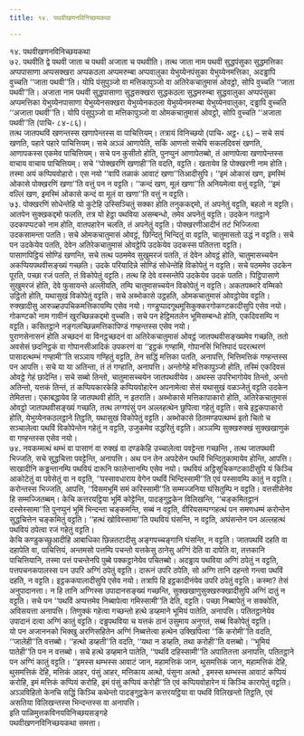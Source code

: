 ```yaml
---
title: १४. पथवीखणनविनिच्छयकथा

---
```

१४. पथवीखणनविनिच्छयकथा  
७२. पथवीति द्वे पथवी जाता च पथवी अजाता च पथवीति। तत्थ जाता नाम पथवी सुद्धपंसुका सुद्धमत्तिका अप्पपासाणा अप्पसक्खरा अप्पकठला अप्पमरुम्बा अप्पवालुका येभुय्येनपंसुका येभुय्येनमत्तिका, अदड्ढापि वुच्चति ‘‘जाता पथवी’’ति। योपि पंसुपुञ्जो वा मत्तिकापुञ्जो वा अतिरेकचातुमासं ओवट्ठो, सोपि वुच्चति ‘‘जाता पथवी’’ति। अजाता नाम पथवी सुद्धपासाणा सुद्धसक्खरा सुद्धकठला सुद्धमरुम्बा सुद्धवालुका अप्पपंसुका अप्पमत्तिका येभुय्येनपासाणा येभुय्येनसक्खरा येभुय्येनकठला येभुय्येनमरुम्बा येभुय्येनवालुका, दड्ढापि वुच्चति ‘‘अजाता पथवी’’ति। योपि पंसुपुञ्जो वा मत्तिकापुञ्जो वा ओमकचातुमासं ओवट्ठो, सोपि वुच्चति ‘‘अजाता पथवी’’ति (पाचि॰ ८४-८६)।  
तत्थ जातपथविं खणन्तस्स खणापेन्तस्स वा पाचित्तियम्। तत्रायं विनिच्छयो (पाचि॰ अट्ठ॰ ८६) – सचे सयं खणति, पहारे पहारे पाचित्तियम्। सचे अञ्ञं आणापेति, सकिं आणत्तो सचेपि सकलदिवसं खणति, आणापकस्स एकमेव पाचित्तियम्। सचे पन कुसीतो होति, पुनप्पुनं आणापेतब्बो, तं आणापेत्वा खणापेन्तस्स वाचाय वाचाय पाचित्तियम्। सचे ‘‘पोक्खरणिं खणाही’’ति वदति, वट्टति। खतायेव हि पोक्खरणी नाम होति। तस्मा अयं कप्पियवोहारो। एस नयो ‘‘वापिं तळाकं आवाटं खणा’’तिआदीसुपि। ‘‘इमं ओकासं खण, इमस्मिं ओकासे पोक्खरणिं खणा’’ति वत्तुं पन न वट्टति। ‘‘कन्दं खण, मूलं खणा’’ति अनियमेत्वा वत्तुं वट्टति, ‘‘इमं वल्लिं खण, इमस्मिं ओकासे कन्दं वा मूलं वा खणा’’ति वत्तुं न वट्टति।  
७३. पोक्खरणिं सोधेन्तेहि यो कुटेहि उस्सिञ्चितुं सक्का होति तनुककद्दमो, तं अपनेतुं वट्टति, बहलो न वट्टति। आतपेन सुक्खकद्दमो फलति, तत्र यो हेट्ठा पथविया असम्बन्धो, तमेव अपनेतुं वट्टति। उदकेन गतट्ठाने उदकपप्पटको नाम होति, वातपहारेन चलति, तं अपनेतुं वट्टति। पोक्खरणीआदीनं तटं भिज्जित्वा उदकसामन्ता पतति। सचे ओमकचातुमासं ओवट्ठं, छिन्दितुं भिन्दितुं वा वट्टति, चातुमासतो उद्धं न वट्टति। सचे पन उदकेयेव पतति, देवेन अतिरेकचातुमासं ओवट्ठेपि उदकेयेव उदकस्स पतितत्ता वट्टति।  
पासाणपिट्ठियं सोण्डिं खणन्ति, सचे तत्थ पठममेव सुखुमरजं पतति, तं देवेन ओवट्ठं होति, चातुमासच्चयेन अकप्पियपथवीसङ्ख्यं गच्छति। उदके परियादिन्ने सोण्डिं सोधेन्तेहि विकोपेतुं न वट्टति। सचे पठममेव उदकेन पूरति, पच्छा रजं पतति, तं विकोपेतुं वट्टति। तत्थ हि देवे वस्सन्तेपि उदकेयेव उदकं पतति। पिट्ठिपासाणे सुखुमरजं होति, देवे फुसायन्ते अल्लीयति, तम्पि चातुमासच्चयेन विकोपेतुं न वट्टति। अकतपब्भारे वम्मिको उट्ठितो होति, यथासुखं विकोपेतुं वट्टति। सचे अब्भोकासे उट्ठहति, ओमकचातुमासं ओवट्ठोयेव वट्टति। रुक्खादीसु आरुळ्हउपचिकमत्तिकायम्पि एसेव नयो। गण्डुप्पादगूथमूसिकुक्करगोकण्टकादीसुपि एसेव नयो। गोकण्टको नाम गावीनं खुरच्छिन्नकद्दमो वुच्चति। सचे पन हेट्ठिमतलेन भूमिसम्बन्धो होति, एकदिवसम्पि न वट्टति। कसितट्ठाने नङ्गलच्छिन्नमत्तिकापिण्डं गण्हन्तस्स एसेव नयो।  
पुराणसेनासनं होति अच्छदनं वा विनट्ठच्छदनं वा अतिरेकचातुमासं ओवट्ठं जातपथवीसङ्ख्यमेव गच्छति, ततो अवसेसं छदनिट्ठकं वा गोपानसीआदिकं उपकरणं वा ‘‘इट्ठकं गण्हामि, गोपानसिं भित्तिपादं पदरत्थरणं पासादत्थम्भं गण्हामी’’ति सञ्ञाय गण्हितुं वट्टति, तेन सद्धिं मत्तिका पतति, अनापत्ति, भित्तिमत्तिकं गण्हन्तस्स पन आपत्ति। सचे या या अतिन्ता, तं तं गण्हाति, अनापत्ति। अन्तोगेहे मत्तिकापुञ्जो होति, तस्मिं एकदिवसं ओवट्ठे गेहं छादेन्ति। सचे सब्बो तिन्तो, चातुमासच्चयेन जातपथवीयेव। अथस्स उपरिभागोयेव तिन्तो, अन्तो अतिन्तो, यत्तकं तिन्तं, तं कप्पियकारकेहि कप्पियवोहारेन अपनामेत्वा सेसं यथासुखं वळञ्जेतुं वट्टति उदकेन तेमितत्ता। एकाबद्धायेव हि जातपथवी होति, न इतराति। अब्भोकासे मत्तिकापाकारो होति, अतिरेकचातुमासं ओवट्ठो जातपथवीसङ्ख्यं गच्छति, तत्थ लग्गपंसुं पन अल्लहत्थेन छुपित्वा गहेतुं वट्टति। सचे इट्ठकपाकारो होति, येभुय्येनकठलट्ठाने तिट्ठति, यथासुखं विकोपेतुं वट्टति। अब्भोकासे ठितमण्डपत्थम्भं इतो चितो च सञ्चालेत्वा पथविं विकोपेन्तेन गहेतुं न वट्टति, उजुकमेव उद्धरितुं वट्टति। अञ्ञम्पि सुक्खरुक्खं सुक्खखाणुकं वा गण्हन्तस्स एसेव नयो।  
७४. नवकम्मत्थं थम्भं वा पासाणं वा रुक्खं वा दण्डकेहि उच्चालेत्वा पवट्टेन्ता गच्छन्ति , तत्थ जातपथवी भिज्जति, सचे सुद्धचित्ता पवट्टेन्ति, अनापत्ति। अथ पन तेन अपदेसेन पथविं भिन्दितुकामायेव होन्ति, आपत्ति। साखादीनि कड्ढन्तानम्पि पथवियं दारूनि फालेन्तानम्पि एसेव नयो। पथवियं अट्ठिसूचिकण्टकादीसुपि यं किञ्चि आकोटेतुं वा पवेसेतुं वा न वट्टति, ‘‘पस्सावधाराय वेगेन पथविं भिन्दिस्सामी’’ति एवं पस्सावम्पि कातुं न वट्टति। करोन्तस्स भिज्जति, आपत्ति, ‘‘विसमभूमिं समं करिस्सामी’’ति सम्मज्जनिया घंसितुम्पि न वट्टति। वत्तसीसेनेव हि सम्मज्जितब्बम्। केचि कत्तरयट्ठिया भूमिं कोट्टेन्ति, पादङ्गुट्ठकेन विलिखन्ति, ‘‘चङ्कमितट्ठानं दस्सेस्सामा’’ति पुनप्पुनं भूमिं भिन्दन्ता चङ्कमन्ति, सब्बं न वट्टति, वीरियसम्पग्गहत्थं पन समणधम्मं करोन्तेन सुद्धचित्तेन चङ्कमितुं वट्टति। ‘‘हत्थं खोविस्सामा’’ति पथवियं घंसन्ति, न वट्टति, अघंसन्तेन पन अल्लहत्थं पथवियं ठपेत्वा रजं गहेतुं वट्टति।  
केचि कण्डुकच्छुआदीहि आबाधिका छिन्नतटादीसु अङ्गपच्चङ्गानि घंसन्ति, न वट्टति। जातपथविं दहति वा दहापेति वा, पाचित्तियं, अन्तमसो पत्तम्पि पचन्तो यत्तकेसु ठानेसु अग्गिं देति वा दापेति वा, तत्तकानि पाचित्तियानि, तस्मा पत्तं पचन्तेनपि पुब्बे पक्कट्ठानेयेव पचितब्बो। अदड्ढाय पथविया अग्गिं ठपेतुं न वट्टति, पत्तपचनकपालस्स पन उपरि अग्गिं ठपेतुं वट्टति। दारूनं उपरि ठपेति, सो अग्गि तानि दहन्तो गन्त्वा पथविं दहति, न वट्टति। इट्ठककपालादीसुपि एसेव नयो। तत्रापि हि इट्ठकादीनंयेव उपरि ठपेतुं वट्टति। कस्मा? तेसं अनुपादानत्ता। न हि तानि अग्गिस्स उपादानसङ्ख्यं गच्छन्ति, सुक्खखाणुसुक्खरुक्खादीसुपि अग्गिं दातुं न वट्टति। सचे पन ‘‘पथविं अप्पत्तमेव निब्बापेत्वा गमिस्सामी’’ति देति, वट्टति। पच्छा निब्बापेतुं न सक्कोति, अविसयत्ता अनापत्ति। तिणुक्कं गहेत्वा गच्छन्तो हत्थे डय्हमाने भूमियं पातेति, अनापत्ति। पतितट्ठानेयेव उपादानं दत्वा अग्गिं कातुं वट्टति। दड्ढपथविया च यत्तकं ठानं उसुमाय अनुगतं, सब्बं विकोपेतुं वट्टति।  
यो पन अजाननको भिक्खु अरणिसहितेन अग्गिं निब्बत्तेत्वा हत्थेन उक्खिपित्वा ‘‘किं करोमी’’ति वदति, ‘‘जालेही’’ति वत्तब्बो। ‘‘हत्थो डय्हती’’ति वदति, ‘‘यथा न डय्हति, तथा करोही’’ति वत्तब्बो। ‘‘भूमियं पातेही’’ति पन न वत्तब्बो। सचे हत्थे डय्हमाने पातेति, ‘‘पथविं दहिस्सामी’’ति अपातितत्ता अनापत्ति, पतितट्ठाने पन अग्गिं कातुं वट्टति। ‘‘इमस्स थम्भस्स आवाटं जान, महामत्तिकं जान, थुसमत्तिकं जान, महामत्तिकं देहि, थुसमत्तिकं देहि, मत्तिकं आहर, पंसुं आहर, मत्तिकाय अत्थो, पंसुना अत्थो , इमस्स थम्भस्स आवाटं कप्पियं करोहि, इमं मत्तिकं कप्पियं करोहि, इमं पंसुं कप्पियं करोही’’ति एवं कप्पियवोहारेन यं किञ्चि कारापेतुं वट्टति। अञ्ञविहितो केनचि सद्धिं किञ्चि कथेन्तो पादङ्गुट्ठकेन कत्तरयट्ठिया वा पथविं विलिखन्तो तिट्ठति, एवं असतिया विलिखन्तस्स भिन्दन्तस्स वा अनापत्ति।  
इति पाळिमुत्तकविनयविनिच्छयसङ्गहे  
पथवीखणनविनिच्छयकथा समत्ता।  